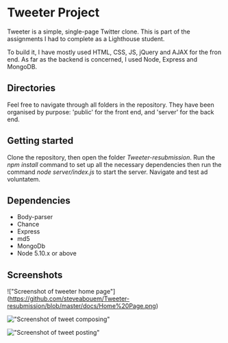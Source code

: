 # Tweeter Project

Tweeter is a simple, single-page Twitter clone. This is part of the assignments I had to complete as a Lighthouse student.

To build it, I have mostly used HTML, CSS, JS, jQuery and AJAX for the fron end. As far as the backend is concerned, I used Node, Express and MongoDB.

## Directories
Feel free to navigate through all folders in the repository. They have been organised by purpose: 'public' for the front end, and 'server' for the back end.

## Getting started 
Clone the repository, then open the folder *Tweeter-resubmission*. Run the *npm install* command to set up all the necessary dependencies then run the command *node server/index.js* to start the server. Navigate and test ad voluntatem.

## Dependencies
- Body-parser
- Chance
- Express
- md5
- MongoDb
- Node 5.10.x or above

## Screenshots

!["Screenshot of tweeter home page"]
(https://github.com/steveabouem/Tweeter-resubmission/blob/master/docs/Home%20Page.png)

!["Screenshot of tweet composing"](https://github.com/steveabouem/Tweeter-resubmission/blob/master/docs/composing.png)

!["Screenshot of tweet posting"](https://github.com/steveabouem/Tweeter-resubmission/blob/master/docs/Tweet%20composed.png)